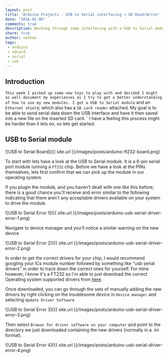 ```yaml
---
layout: post
title: "Arduino Projects - USB to Serial interfacing + SD Read/Write"
date: "2016-01-06"
comments: true
description: Working through some interfacing with a USB to Serial module while also trying to learn a little bit about SD card reading and writing
share: true
author: nathan
tags:
 - arduino
 - sdcard
 - serial
 - usb
---
```


## Introduction

`This week I picked up some new toys to play with and decided I might as well document my experiences as I try to get a better understanding of how to use my new modules. I got a USB to Serial module` and an `Ethernet shield`; which also has a `SD card reader` attached. My goal is to be able to send serial data down the USB interface and have it then saved into a new file on the inserted SD card.
`
I have a feeling this process might be harder than it lets on, so lets get started.

## USB to Serial module

![USB to Serial Board]({{ site.url }}/images/posts/arduino-ft232-board.png)

To start with lets have a look at the USB to Serial module. It is a 6-pin serial port module running a `FT232` chip. Before we have a look at the PINs themselves, lets first confirm that we can pick up the module in our operating system.

If you plugin the module, and you haven't dealt with one like this before; there is a good chance you'll receive and error similar to the following indicating that there aren't any acceptable drivers available on your system to drive the module.

![USB to Serial Error 1]({{ site.url }}/images/posts/arduino-usb-serial-driver-error-1.png)

Navigate to device manager and you'll notice a similar warning on the new device

![USB to Serial Error 2]({{ site.url }}/images/posts/arduino-usb-serial-driver-error-2.png)

In order to get the correct drivers for your chip, I would recommend googling your ICs module number followed by something like "usb serial drivers" in order to track down the correct ones for yourself. For mine however, I know it's a FT232 so I'm able to just download the correct Operating system supported drivers from [here](http://www.ftdichip.com/Drivers/VCP.htm).

Once downloaded, you can go through the sets of manually adding the new drivers by right clicking on the troublesome device in `Device manager` and selecting `Update Driver Software`

![USB to Serial Error 3]({{ site.url }}/images/posts/arduino-usb-serial-driver-error-3.png)

Then select `Browse for driver software on your computer` and point to the directory we just downloaded containing the new drivers (normally in a .ini format).

![USB to Serial Error 4]({{ site.url }}/images/posts/arduino-usb-serial-driver-error-4.png)

